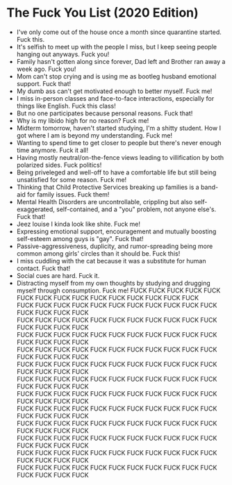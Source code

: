 # **The Fuck You List (2020 Edition)**

* I've only come out of the house once a month since quarantine started. Fuck this.
* It's selfish to meet up with the people I miss, but I keep seeing people hanging out anyways. Fuck you!
* Family hasn't gotten along since forever, Dad left and Brother ran away a week ago. Fuck you!
* Mom can't stop crying and is using me as bootleg husband emotional support. Fuck that!
* My dumb ass can't get motivated enough to better myself. Fuck me!
* I miss in-person classes and face-to-face interactions, especially for things like English. Fuck this class!
* But no one participates because personal reasons. Fuck that!
* Why is my libido high for no reason? Fuck me!
* Midterm tomorrow, haven't started studying, I'm a shitty student. How I got where I am is beyond my understanding. Fuck me!
* Wanting to spend time to get closer to people but there's never enough time anymore. Fuck it all!
* Having mostly neutral/on-the-fence views leading to villification by both polarized sides. Fuck politics!
* Being priveleged and well-off to have a comfortable life but still being unsatisfied for some reason. Fuck me!
* Thinking that Child Protective Services breaking up families is a band-aid for family issues. Fuck them!
* Mental Health Disorders are uncontrollable, crippling but also self-exaggerated, self-contained, and a "you" problem, not anyone else's. Fuck that!
* Jeez louise I kinda look like shite. Fuck me!
* Expressing emotional support, encouragement and mutually boosting self-esteem among guys is "gay". Fuck that!
* Passive-aggressiveness, duplicity, and rumor-spreading being more common among girls' circles than it should be. Fuck this!
* I miss cuddling with the cat because it was a substitute for human contact. Fuck that!
* Social cues are hard. Fuck it.
* Distracting myself from my own thoughts by studying and drugging myself through consumption. Fuck me!
FUCK FUCK FUCK FUCK FUCK FUCK FUCK FUCK FUCK FUCK FUCK FUCK FUCK FUCK FUCK  
FUCK FUCK FUCK FUCK FUCK FUCK FUCK FUCK FUCK FUCK FUCK FUCK FUCK FUCK FUCK  
FUCK FUCK FUCK FUCK FUCK FUCK FUCK FUCK FUCK FUCK FUCK FUCK FUCK FUCK FUCK  
FUCK FUCK FUCK FUCK FUCK FUCK FUCK FUCK FUCK FUCK FUCK FUCK FUCK FUCK FUCK  
FUCK FUCK FUCK FUCK FUCK FUCK FUCK FUCK FUCK FUCK FUCK FUCK FUCK FUCK FUCK  
FUCK FUCK FUCK FUCK FUCK FUCK FUCK FUCK FUCK FUCK FUCK FUCK FUCK FUCK FUCK  
FUCK FUCK FUCK FUCK FUCK FUCK FUCK FUCK FUCK FUCK FUCK FUCK FUCK FUCK FUCK  
FUCK FUCK FUCK FUCK FUCK FUCK FUCK FUCK FUCK FUCK FUCK FUCK FUCK FUCK FUCK  
FUCK FUCK FUCK FUCK FUCK FUCK FUCK FUCK FUCK FUCK FUCK FUCK FUCK FUCK FUCK  
FUCK FUCK FUCK FUCK FUCK FUCK FUCK FUCK FUCK FUCK FUCK FUCK FUCK FUCK FUCK  
FUCK FUCK FUCK FUCK FUCK FUCK FUCK FUCK FUCK FUCK FUCK FUCK FUCK FUCK FUCK  
FUCK FUCK FUCK FUCK FUCK FUCK FUCK FUCK FUCK FUCK FUCK FUCK FUCK FUCK FUCK  
FUCK FUCK FUCK FUCK FUCK FUCK FUCK FUCK FUCK FUCK FUCK FUCK FUCK FUCK FUCK  
